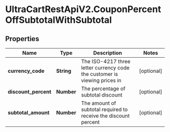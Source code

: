 # UltraCartRestApiV2.CouponPercentOffSubtotalWithSubtotal

## Properties
Name | Type | Description | Notes
------------ | ------------- | ------------- | -------------
**currency_code** | **String** | The ISO-4217 three letter currency code the customer is viewing prices in | [optional] 
**discount_percent** | **Number** | The percentage of subtotal discount | [optional] 
**subtotal_amount** | **Number** | The amount of subtotal required to receive the discount percent | [optional] 


